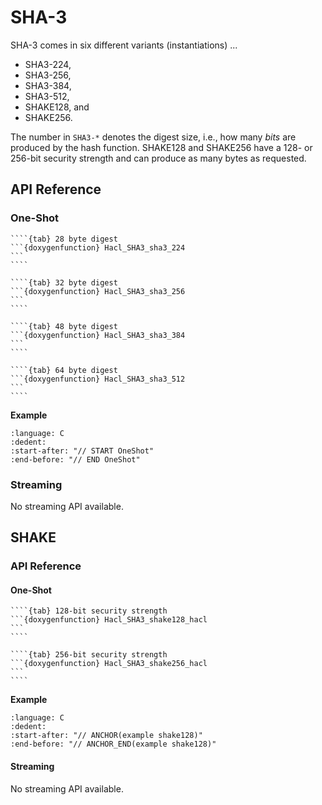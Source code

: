 # SHA-3

SHA-3 comes in six different variants (instantiations) ...

* SHA3-224,
* SHA3-256,	
* SHA3-384,
* SHA3-512,
* SHAKE128, and
* SHAKE256.

The number in `SHA3-*` denotes the digest size, i.e., how many *bits* are produced by the hash function.
SHAKE128 and SHAKE256 have a 128- or 256-bit security strength and can produce as many bytes as requested.

## API Reference

### One-Shot

`````{tabs}
````{tab} 28 byte digest
```{doxygenfunction} Hacl_SHA3_sha3_224
```
````

````{tab} 32 byte digest
```{doxygenfunction} Hacl_SHA3_sha3_256
```
````

````{tab} 48 byte digest
```{doxygenfunction} Hacl_SHA3_sha3_384
```
````

````{tab} 64 byte digest
```{doxygenfunction} Hacl_SHA3_sha3_512
```
````
`````

**Example**

```{literalinclude} ../../../../tests/sha3.cc
:language: C
:dedent:
:start-after: "// START OneShot"
:end-before: "// END OneShot"
```

### Streaming

No streaming API available.

## SHAKE

### API Reference

#### One-Shot

`````{tabs}
````{tab} 128-bit security strength
```{doxygenfunction} Hacl_SHA3_shake128_hacl
```
````

````{tab} 256-bit security strength
```{doxygenfunction} Hacl_SHA3_shake256_hacl
```
````
`````

**Example**

```{literalinclude} ../../../../tests/sha3.cc
:language: C
:dedent:
:start-after: "// ANCHOR(example shake128)"
:end-before: "// ANCHOR_END(example shake128)"
```

#### Streaming

No streaming API available.

